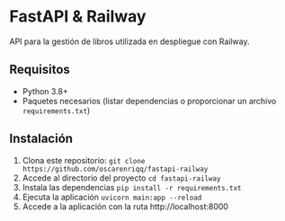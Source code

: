 # FastAPI & Railway

API para la gestión de libros utilizada en despliegue con Railway.

## Requisitos

- Python 3.8+
- Paquetes necesarios (listar dependencias o proporcionar un archivo `requirements.txt`)

## Instalación

1. Clona este repositorio:
    `git clone https://github.com/oscarenriqq/fastapi-railway`
2. Accede al directorio del proyecto
    `cd fastapi-railway`
3. Instala las dependencias
    `pip install -r requirements.txt`
4. Ejecuta la aplicación
    `uvicorn main:app --reload`
5. Accede a la aplicación con la ruta http://localhost:8000